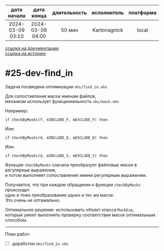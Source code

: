 |   дата начала    |    дата конца    | длительность | исполнитель  | платформа |
|:----------------:|:----------------:|:------------:|:------------:|:---------:|
| 2024-03-09 03:10 | 2024-03-09 04:00 |    50 мин    | Kartonagnick |   local   |

[ссылка на документацию](../docs.md)  
[ссылка на историю](../history.md#-v025-dev)  

#25-dev-find_in
===============
Задача посвящена оптимизации `vbs/find_in.vbs`  

Для сопоставления масок именам файлов,  
механизм использует функциональность `vbs/mask.vbs`  

Например:  

```vbs
if checkByMasks(f, mINCLUDE_F, mEXCLUDE_F) then
```

Или:  

```vbs
if checkByMasks(d, mINCLUDE_D, mEXCLUDE_D) then
```

Или:  

```vbs
if checkByMasks(d, mINCLUDE_S, mEXCLUDE_S) then
```

Функция `checkByMasks` сначала преобразует файловые маски в регулярные выражения,  
и потом выполняет сопоставление имени регулярным выраженям.  

Получается, что при каждом обращении к функции `checkByMasks` происходит  
одно и тоже преобразование одних и тех же масок.  
Это очень не оптимально.  

Оптимальное решение: использовать объект класса `MaskExp`,  
который умеет выполнять проверку соответствия масок оптимальным способом.  

--------------------------------------------------------------------------------

План работ:  
  - [ ] доработки `vbs/find_in.vbs`  

